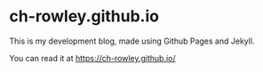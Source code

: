 # ch-rowley.github.io

This is my development blog, made using Github Pages and Jekyll.

You can read it at https://ch-rowley.github.io/
